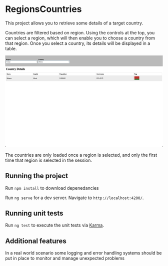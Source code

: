 # RegionsCountries

This project allows you to retrieve some details of a target country.

Countries are filtered based on region. Using the controls at the top, you can select a region, which will then enable you to choose a country from that region. Once you select a country, its details will be displayed in a table.

![Example](src/assets/example.png)

The countries are only loaded once a region is selected, and only the first time that region is selected in the session.

## Running the project

Run `npm install` to download depenedancies

Run `ng serve` for a dev server. Navigate to `http://localhost:4200/`.

## Running unit tests

Run `ng test` to execute the unit tests via [Karma](https://karma-runner.github.io).

## Additional features

In a real world scenario some logging and error handling systems should be put in place to monitor and manage unexpected problems